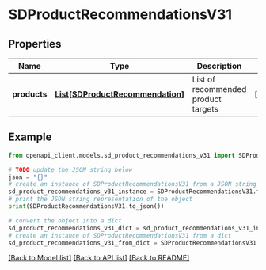 # SDProductRecommendationsV31


## Properties

Name | Type | Description | Notes
------------ | ------------- | ------------- | -------------
**products** | [**List[SDProductRecommendation]**](SDProductRecommendation.md) | List of recommended product targets | [optional] 

## Example

```python
from openapi_client.models.sd_product_recommendations_v31 import SDProductRecommendationsV31

# TODO update the JSON string below
json = "{}"
# create an instance of SDProductRecommendationsV31 from a JSON string
sd_product_recommendations_v31_instance = SDProductRecommendationsV31.from_json(json)
# print the JSON string representation of the object
print(SDProductRecommendationsV31.to_json())

# convert the object into a dict
sd_product_recommendations_v31_dict = sd_product_recommendations_v31_instance.to_dict()
# create an instance of SDProductRecommendationsV31 from a dict
sd_product_recommendations_v31_from_dict = SDProductRecommendationsV31.from_dict(sd_product_recommendations_v31_dict)
```
[[Back to Model list]](../README.md#documentation-for-models) [[Back to API list]](../README.md#documentation-for-api-endpoints) [[Back to README]](../README.md)


